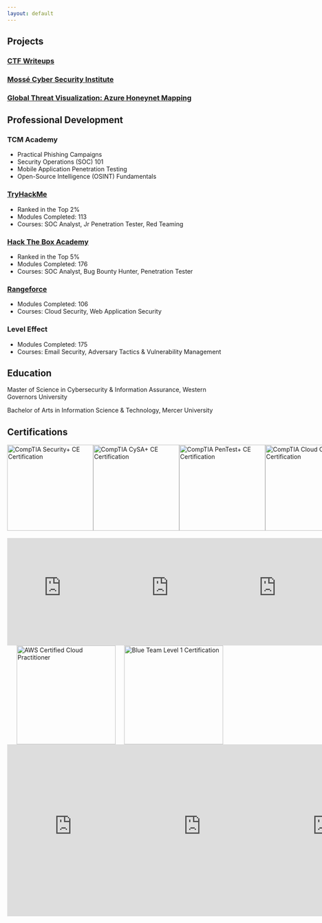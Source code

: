 ```yaml
---
layout: default 
---
```

       
## Projects
###  [CTF Writeups](./writeups/index.md)
### [Mossé Cyber Security Institute](./mcsi/index.md)
###  [Global Threat Visualization: Azure Honeynet Mapping](./az-honeynet/index.md)

## Professional Development

### TCM Academy
- Practical Phishing Campaigns
- Security Operations (SOC) 101
- Mobile Application Penetration Testing
- Open-Source Intelligence (OSINT) Fundamentals

### [TryHackMe](https://tryhackme.com/p/Wcmoawq)
- Ranked in the Top 2%
- Modules Completed: 113
- Courses: SOC Analyst, Jr Penetration Tester, Red Teaming

### [Hack The Box Academy](./profdev/HTBAcademy.pdf)
- Ranked in the Top 5%
- Modules Completed: 176
- Courses: SOC Analyst, Bug Bounty Hunter, Penetration Tester

### [Rangeforce](./profdev/Rangeforce.pdf)
- Modules Completed: 106
- Courses: Cloud Security, Web Application Security

### Level Effect
- Modules Completed: 175
- Courses: Email Security, Adversary Tactics & Vulnerability Management

## Education
Master of Science in Cybersecurity & Information Assurance, Western Governors University

Bachelor of Arts in Information Science & Technology, Mercer University


## Certifications
<div style="display: flex; justify-content: space-around; align-items: center;">
  <img src="https://github.com/user-attachments/assets/7e448253-b8ce-4ab7-9217-4e7da44d9497" alt="CompTIA Security+ CE Certification" style="width: 200px; height: 200px; object-fit: cover; border:none;">
  <img src="https://github.com/user-attachments/assets/07bfa185-b5e6-4035-bc41-d2c5260b4c55" alt="CompTIA CySA+ CE Certification" style="width: 200px; height: 200px; object-fit: cover; border:none;">
  <img src="https://github.com/user-attachments/assets/e0e68578-d17b-45a9-939a-9648a6e7160a" alt="CompTIA PenTest+ CE Certification" style="width: 200px; height: 200px; object-fit: cover; border:none;">
  <img src="https://github.com/user-attachments/assets/3f98dd6d-1eb3-434f-911d-5afa84d18413" alt="CompTIA Cloud CE Certification" style="width: 200px; height: 200px; object-fit: cover; border:none;"> 
</div>
<br />
<div style="display: flex; justify-content: space-around;">
  <iframe src="https://api.accredible.com/v1/frontend/credential_website_embed_image/badge/89136967" width="250" height="250" style="border:none;"></iframe>
  <iframe src="https://api.accredible.com/v1/frontend/credential_website_embed_image/badge/88635015" width="250" height="250" style="border:none;"></iframe>
  <iframe src="https://api.accredible.com/v1/frontend/credential_website_embed_image/badge/87875612" width="250" height="250" style="border:none;"></iframe>
  <iframe src="https://api.accredible.com/v1/frontend/credential_website_embed_image/badge/62509156" width="250" height="250" style="border:none;"></iframe>
</div>

<div style="display: flex; justify-content: center;">
  <img src="https://github.com/user-attachments/assets/f449cd28-f1b8-400d-ac99-2a939670c754" alt="AWS Certified Cloud Practitioner" width="230" height="230" style="margin-left: 20px;">
  <img src="https://github.com/user-attachments/assets/ebda71a4-34ea-4b66-8bdd-c342b7d96c57" alt="Blue Team Level 1 Certification"  width="230" height="230" style="margin-left: 20px;" >
</div>

<div style="display: flex; justify-content: space-around;">
  <iframe src="https://api.accredible.com/v1/frontend/credential_website_embed_image/badge/79620983" width="400" height="400" style="border:none;"></iframe>
  <iframe src="https://api.accredible.com/v1/frontend/credential_website_embed_image/badge/79660229" width="400" height="400" style="border:none;"></iframe>
  <iframe src="https://api.accredible.com/v1/frontend/credential_website_embed_image/badge/79626695" width="400" height="400" style="border:none;"></iframe>
</div>
  
  <script type="text/javascript" async src="//cdn.credly.com/assets/utilities/embed.js"></script>
